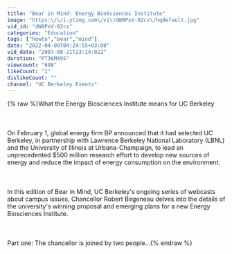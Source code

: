 ```yaml
---
title: "Bear in Mind: Energy BioSciences Institute"
image: "https:\/\/i.ytimg.com\/vi\/dW0PxV-02cs\/hqdefault.jpg"
vid_id: "dW0PxV-02cs"
categories: "Education"
tags: ["howto","bear","mind"]
date: "2022-04-09T04:24:55+03:00"
vid_date: "2007-08-21T23:14:02Z"
duration: "PT36M49S"
viewcount: "698"
likeCount: "1"
dislikeCount: ""
channel: "UC Berkeley Events"
---
```

{% raw %}What the Energy Biosciences Institute means for UC Berkeley<br /><br /><br /><br />On February 1, global energy firm BP announced that it had selected UC Berkeley, in partnership with Lawrence Berkeley National Laboratory (LBNL) and the University of Illinois at Urbana-Champaign, to lead an unprecedented $500 million research effort to develop new sources of energy and reduce the impact of energy consumption on the environment.<br /><br /><br /><br />In this edition of Bear in Mind, UC Berkeley's ongoing series of webcasts about campus issues, Chancellor Robert Birgeneau delves into the details of the university's winning proposal and emerging plans for a new Energy Biosciences Institute.<br /><br /><br /><br />Part one: The chancellor is joined by two people...{% endraw %}
